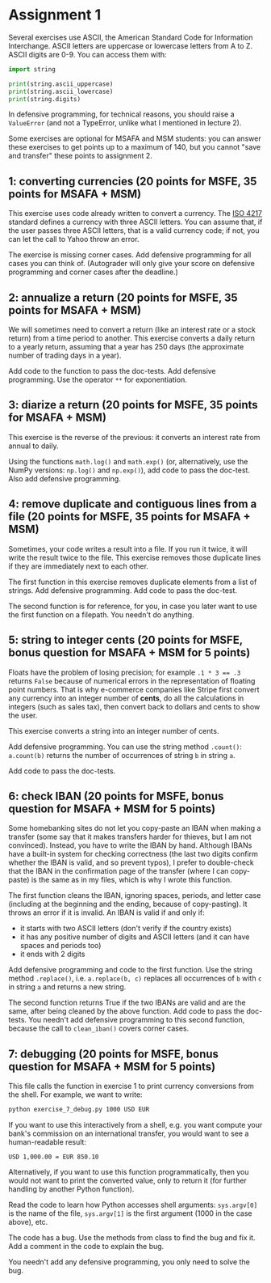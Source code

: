 # Assignment 1

Several exercises use ASCII, the American Standard Code for Information Interchange. ASCII letters are uppercase or lowercase letters from A to Z. ASCII digits are 0-9. You can access them with:

``` python
import string

print(string.ascii_uppercase)
print(string.ascii_lowercase)
print(string.digits)
```

In defensive programming, for technical reasons, you should raise a `ValueError` (and not a TypeError, unlike what I mentioned in lecture 2).

Some exercises are optional for MSAFA and MSM students: you can answer these exercises to get points up to a maximum of 140, but you cannot "save and transfer" these points to assignment 2.

## 1: converting currencies (20 points for MSFE, 35 points for MSAFA + MSM)

This exercise uses code already written to convert a currency. The [ISO 4217](https://en.wikipedia.org/wiki/ISO_4217) standard defines a currency with three ASCII letters. You can assume that, if the user passes three ASCII letters, that is a valid currency code; if not, you can let the call to Yahoo throw an error.

The exercise is missing corner cases. Add defensive programming for
all cases you can think of. (Autograder will only give your score on
defensive programming and corner cases after the deadline.)

## 2: annualize a return (20 points for MSFE, 35 points for MSAFA + MSM)

We will sometimes need to convert a return (like an interest rate or a stock return) from a time period to another. This exercise converts a daily return to a yearly return, assuming that a year has 250 days (the approximate number of trading days in a year).

Add code to the function to pass the doc-tests. Add defensive programming. Use the operator `**` for exponentiation.

## 3: diarize a return (20 points for MSFE, 35 points for MSAFA + MSM)

This exercise is the reverse of the previous: it converts an interest rate from annual to daily.

Using the functions `math.log()` and `math.exp()` (or, alternatively, use the NumPy versions: `np.log()` and `np.exp()`), add code to pass the doc-test. Also add defensive programming.

## 4: remove duplicate and contiguous lines from a file (20 points for MSFE, 35 points for MSAFA + MSM)

Sometimes, your code writes a result into a file. If you run it twice, it will write the result twice to the file. This exercise removes those duplicate lines if they are immediately next to each other.

The first function in this exercise removes duplicate elements from a list of strings. Add defensive programming. Add code to pass the doc-test.

The second function is for reference, for you, in case you later want to use the first function on a filepath. You needn't do anything.

## 5: string to integer cents (20 points for MSFE, bonus question for MSAFA + MSM for 5 points)

Floats have the problem of losing precision; for example `.1 * 3 == .3` returns `False` because of numerical errors in the representation of floating point numbers. That is why e-commerce companies like Stripe first convert any currency into an integer number of **cents**, do all the calculations in integers (such as sales tax), then convert back to dollars and cents to show the user.

This exercise converts a string into an integer number of cents.

Add defensive programming. You can use the string method `.count()`: `a.count(b)` returns the number of occurrences of string `b` in string `a`.

Add code to pass the doc-tests.

## 6: check IBAN (20 points for MSFE, bonus question for MSAFA + MSM for 5 points)

Some homebanking sites do not let you copy-paste an IBAN when making a transfer (some say that it makes transfers harder for thieves, but I am not convinced). Instead, you have to write the IBAN by hand. Although IBANs have a built-in system for checking correctness (the last two digits confirm whether the IBAN is valid, and so prevent typos), I prefer to double-check that the IBAN in the confirmation page of the transfer (where I can copy-paste) is the same as in my files, which is why I wrote this function.

The first function cleans the IBAN, ignoring spaces, periods, and letter case (including at the beginning and the ending, because of copy-pasting). It throws an error if it is invalid. An IBAN is valid if and only if:
- it starts with two ASCII letters (don't verify if the country exists)
- it has any positive number of digits and ASCII letters (and it can have spaces and periods too)
- it ends with 2 digits

Add defensive programming and code to the first function. Use the string method `.replace()`, i.e. `a.replace(b, c)` replaces all occurrences of `b` with `c` in string `a` and returns a new string.

The second function returns True if the two IBANs are valid and are the same, after being cleaned by the above function. Add code to pass the doc-tests. You needn't add defensive programming to this second function, because the call to `clean_iban()` covers corner cases.

## 7: debugging (20 points for MSFE, bonus question for MSAFA + MSM for 5 points)

This file calls the function in exercise 1 to print currency conversions from the shell. For example, we want to write:

``` bash
python exercise_7_debug.py 1000 USD EUR
```

If you want to use this interactively from a shell, e.g. you want compute your bank's commission on an international transfer, you would want to see a human-readable result:

```
USD 1,000.00 = EUR 850.10
```

Alternatively, if you want to use this function programmatically, then you would not want to print the converted value, only to return it (for further handling by another Python function).

Read the code to learn how Python accesses shell arguments: `sys.argv[0]` is the name of the file, `sys.argv[1]` is the first argument (1000 in the case above), etc.

The code has a bug. Use the methods from class to find the bug and fix it. Add a comment in the code to explain the bug.

You needn't add any defensive programming, you only need to solve the bug.
